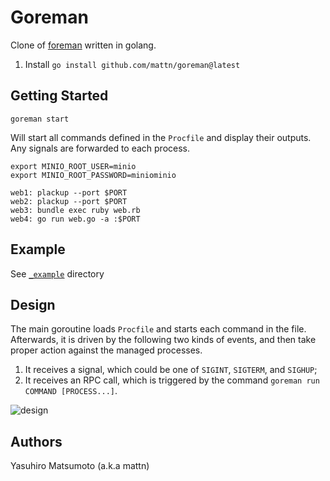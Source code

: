 # Goreman

Clone of [foreman](https://github.com/ddollar/foreman) written in golang.

1. Install `go install github.com/mattn/goreman@latest`
## Getting Started

    goreman start

Will start all commands defined in the `Procfile` and display their outputs.
Any signals are forwarded to each process.

```Procfile
export MINIO_ROOT_USER=minio
export MINIO_ROOT_PASSWORD=miniominio

web1: plackup --port $PORT
web2: plackup --port $PORT
web3: bundle exec ruby web.rb
web4: go run web.go -a :$PORT
```

## Example

See [`_example`](_example/) directory

## Design

The main goroutine loads `Procfile` and starts each command in the file. Afterwards, it is driven by the following two kinds of events, and then take proper action against the managed processes.

1. It receives a signal, which could be one of `SIGINT`, `SIGTERM`, and `SIGHUP`;
2. It receives an RPC call, which is triggered by the command `goreman run COMMAND [PROCESS...]`.

![design](images/design.png)

## Authors

Yasuhiro Matsumoto (a.k.a mattn)
